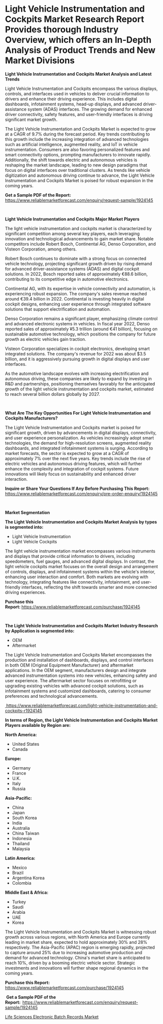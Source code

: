 <p><h1>Light Vehicle Instrumentation and Cockpits Market Research Report Provides thorough Industry Overview, which offers an In-Depth Analysis of Product Trends and New Market Divisions</h1></p><p><strong>Light Vehicle Instrumentation and Cockpits Market Analysis and Latest Trends</strong></p>
<p><p>Light Vehicle Instrumentation and Cockpits encompass the various displays, controls, and interfaces used in vehicles to deliver crucial information to drivers and enhance their driving experience. This includes digital dashboards, infotainment systems, head-up displays, and advanced driver-assistance system (ADAS) interfaces. The growing demand for enhanced driver connectivity, safety features, and user-friendly interfaces is driving significant market growth.</p><p>The Light Vehicle Instrumentation and Cockpits Market is expected to grow at a CAGR of 9.7% during the forecast period. Key trends contributing to this growth include the increasing integration of advanced technologies such as artificial intelligence, augmented reality, and IoT in vehicle instrumentation. Consumers are also favoring personalized features and smart connectivity options, prompting manufacturers to innovate rapidly. Additionally, the shift towards electric and autonomous vehicles is reshaping the market landscape, leading to new design paradigms that focus on digital interfaces over traditional clusters. As trends like vehicle digitization and autonomous driving continue to advance, the Light Vehicle Instrumentation and Cockpits Market is poised for robust expansion in the coming years.</p></p>
<p><strong>Get a Sample PDF of the Report:&nbsp;</strong> <a href="https://www.reliablemarketforecast.com/enquiry/request-sample/1924145?utm_campaign=1169&utm_medium=2&utm_source=Github&utm_content=ia&utm_term=14012025&utm_id=light-vehicle-instrumentation-and-cockpits">https://www.reliablemarketforecast.com/enquiry/request-sample/1924145</a></p>
<p>&nbsp;</p>
<p><strong>Light Vehicle Instrumentation and Cockpits Major Market Players</strong></p>
<p><p>The light vehicle instrumentation and cockpits market is characterized by significant competition among several key players, each leveraging innovation and technological advancements to gain market share. Notable competitors include Robert Bosch, Continental AG, Denso Corporation, and Visteon Corporation, among others.</p><p>Robert Bosch continues to dominate with a strong focus on connected vehicle technology, projecting significant growth driven by rising demand for advanced driver-assistance systems (ADAS) and digital cockpit solutions. In 2022, Bosch reported sales of approximately €88.6 billion, contributing to its competitive edge in automotive electronics.</p><p>Continental AG, with its expertise in vehicle connectivity and automation, is experiencing robust expansion. The company's sales revenue reached around €39.4 billion in 2022. Continental is investing heavily in digital cockpit designs, enhancing user experience through integrated software solutions that support electrification and automation.</p><p>Denso Corporation remains a significant player, emphasizing climate control and advanced electronic systems in vehicles. In fiscal year 2022, Denso reported sales of approximately ¥5.3 trillion (around €41 billion), focusing on sustainable automotive technology, which positions the company for future growth as electric vehicles gain traction.</p><p>Visteon Corporation specializes in cockpit electronics, developing smart integrated solutions. The company's revenue for 2022 was about $3.5 billion, and it is aggressively pursuing growth in digital displays and user interfaces.</p><p>As the automotive landscape evolves with increasing electrification and autonomous driving, these companies are likely to expand by investing in R&D and partnerships, positioning themselves favorably for the anticipated growth of the light vehicle instrumentation and cockpits market, estimated to reach several billion dollars globally by 2027.</p></p>
<p>&nbsp;</p>
<p><strong>What Are The Key Opportunities For Light Vehicle Instrumentation and Cockpits Manufacturers?</strong></p>
<p><p>The Light Vehicle Instrumentation and Cockpits market is poised for significant growth, driven by advancements in digital displays, connectivity, and user experience personalization. As vehicles increasingly adopt smart technologies, the demand for high-resolution screens, augmented reality dashboards, and integrated infotainment systems is surging. According to market forecasts, the sector is expected to grow at a CAGR of approximately 7% over the next five years. Key trends include the rise of electric vehicles and autonomous driving features, which will further enhance the complexity and integration of cockpit systems. Future innovations will likely focus on sustainability and enhanced driver interaction.</p></p>
<p><strong>Inquire or Share Your Questions If Any Before Purchasing This Report:</strong> <a href="https://www.reliablemarketforecast.com/enquiry/pre-order-enquiry/1924145?utm_campaign=1169&utm_medium=2&utm_source=Github&utm_content=ia&utm_term=14012025&utm_id=light-vehicle-instrumentation-and-cockpits">https://www.reliablemarketforecast.com/enquiry/pre-order-enquiry/1924145</a></p>
<p>&nbsp;</p>
<p><strong>Market Segmentation</strong></p>
<p><strong>The Light Vehicle Instrumentation and Cockpits Market Analysis by types is segmented into:</strong></p>
<p><ul><li>Light Vehicle Instrumentation</li><li>Light Vehicle Cockpits</li></ul></p>
<p><p>The light vehicle instrumentation market encompasses various instruments and displays that provide critical information to drivers, including speedometers, fuel gauges, and advanced digital displays. In contrast, the light vehicle cockpits market focuses on the overall design and arrangement of controls, displays, and infotainment systems within the vehicle's interior, enhancing user interaction and comfort. Both markets are evolving with technology, integrating features like connectivity, infotainment, and user-friendly interfaces, reflecting the shift towards smarter and more connected driving experiences.</p></p>
<p><strong>Purchase this Report:&nbsp;</strong><a href="https://www.reliablemarketforecast.com/purchase/1924145?utm_campaign=1169&utm_medium=2&utm_source=Github&utm_content=ia&utm_term=14012025&utm_id=light-vehicle-instrumentation-and-cockpits">https://www.reliablemarketforecast.com/purchase/1924145</a></p>
<p>&nbsp;</p>
<p><strong>The Light Vehicle Instrumentation and Cockpits Market Industry Research by Application is segmented into:</strong></p>
<p><ul><li>OEM</li><li>Aftermarket</li></ul></p>
<p><p>The Light Vehicle Instrumentation and Cockpits Market encompasses the production and installation of dashboards, displays, and control interfaces in both OEM (Original Equipment Manufacturer) and aftermarket applications. In the OEM segment, manufacturers design and integrate advanced instrumentation systems into new vehicles, enhancing safety and user experience. The aftermarket sector focuses on retrofitting or upgrading existing vehicles with advanced cockpit solutions, such as infotainment systems and customized dashboards, catering to consumer preferences and technological advancements.</p></p>
<p><a href="https://www.reliablemarketforecast.com/light-vehicle-instrumentation-and-cockpits-r1924145?utm_campaign=1169&utm_medium=2&utm_source=Github&utm_content=ia&utm_term=14012025&utm_id=light-vehicle-instrumentation-and-cockpits">&nbsp;https://www.reliablemarketforecast.com/light-vehicle-instrumentation-and-cockpits-r1924145</a></p>
<p><strong>In terms of Region, the Light Vehicle Instrumentation and Cockpits Market Players available by Region are:</strong></p>
<p>
    <p> <strong> North America: </strong>
        <ul>
            <li>United States</li>
            <li>Canada</li>
        </ul>
        </p> 
    <p> <strong> Europe: </strong>
        <ul>
            <li>Germany</li>
            <li>France</li>
            <li>U.K.</li>
            <li>Italy</li>
            <li>Russia</li>
        </ul>
        </p> 
    <p> <strong> Asia-Pacific: </strong>
        <ul>
            <li>China</li>
            <li>Japan</li>
            <li>South Korea</li>
            <li>India</li>
            <li>Australia</li>
            <li>China Taiwan</li>
            <li>Indonesia</li>
            <li>Thailand</li>
            <li>Malaysia</li>
        </ul>
        </p> 
    <p> <strong> Latin America: </strong>
        <ul>
            <li>Mexico</li>
            <li>Brazil</li>
            <li>Argentina Korea</li>
            <li>Colombia</li>
        </ul>
        </p> 
    <p> <strong> Middle East & Africa: </strong>
        <ul>
            <li>Turkey</li>
            <li>Saudi</li>
            <li>Arabia</li>
            <li>UAE</li>
            <li>Korea</li>
        </ul>
    </p>
    </p>
<p><p>The Light Vehicle Instrumentation and Cockpits Market is witnessing robust growth across various regions, with North America and Europe currently leading in market share, expected to hold approximately 30% and 28% respectively. The Asia-Pacific (APAC) region is emerging rapidly, projected to capture around 25% due to increasing automotive production and demand for advanced technology. China's market share is anticipated to reach 10%, driven by a booming electric vehicle sector. Strategic investments and innovations will further shape regional dynamics in the coming years.</p></p>
<p><strong>Purchase this Report: </strong><a href="https://www.reliablemarketforecast.com/purchase/1924145?utm_campaign=1169&utm_medium=2&utm_source=Github&utm_content=ia&utm_term=14012025&utm_id=light-vehicle-instrumentation-and-cockpits">https://www.reliablemarketforecast.com/purchase/1924145</a></p>
<p>&nbsp;<strong>Get a Sample PDF of the Report:&nbsp;&nbsp;</strong><a href="https://www.reliablemarketforecast.com/enquiry/request-sample/1924145?utm_campaign=1169&utm_medium=2&utm_source=Github&utm_content=ia&utm_term=14012025&utm_id=light-vehicle-instrumentation-and-cockpits">https://www.reliablemarketforecast.com/enquiry/request-sample/1924145</a></p>
<p><strong></strong></p>
<p><p><a href="https://github.com/pizolina/Market-Research-Report-List-6/blob/main/life-sciences-electronic-batch-records-market.md?utm_campaign=1169&utm_medium=2&utm_source=Github&utm_content=ia&utm_term=14012025&utm_id=light-vehicle-instrumentation-and-cockpits">Life Sciences Electronic Batch Records Market</a></p></p>